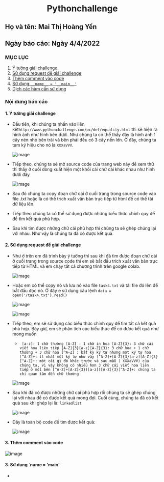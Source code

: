 # <div align="center"><p>Pythonchallenge</p></div>
 ## Họ và tên: Mai Thị Hoàng Yến
 ## Ngày báo cáo: Ngày 4/4/2022
 ### MỤC LỤC
 1. [Ý tưởng giải challenge](#gioithieu)      
 2. [Sử dụng request để giải challenge](#gioithieu)
 3. [Thêm comment vào code](#gioithieu)
 4. [Sử dụng `__name__ = '__main__'`](#gioithieu)
 5. [Dịch các hàm cần sử dụng](#gioithieu) 

### Nội dung báo cáo 
#### 1. Ý tưởng giải challenge <a name="gioithieu"></a>

  - Đầu tiên, khi chúng ta nhấn vào liên kết`http://www.pythonchallenge.com/pc/def/equality.html` thì sẽ hiện ra hình ảnh như hình bên dưới. Như chúng ta có thể thấy đây là hình ảnh 1 cây nén nhỏ bên trái và bên phải đều có 3 cây nến lớn. Ở đây, chúng ta tạm ký hiệu cho nó là `XXXaVVV`.
    
    ![image](https://user-images.githubusercontent.com/101852647/161515482-fc906d5e-7b5e-4c63-b8b7-86d8c748a5cd.png)
    
  - Tiếp theo, chúng ta sẽ mở source code của trang web này để xem thử thì thấy ở cuối dòng xuất hiện một khối cái chữ cái khác nhau như hình dưới đây
  
    ![image](https://user-images.githubusercontent.com/101852647/161515500-2c73c905-32ee-4c9b-9d67-f9d919c1ee2b.png)
  
  - Sau đó chúng ta copy đoạn chữ cái ở cuối trang trong source code vào file .txt hoặc là có thể trích xuất văn bản trực tiếp từ html để có thể tải dữ liệu lên.
  - Tiếp theo chúng ta có thể sử dụng được những biểu thức chính quy để để tìm kết quả phù hợp.
  - Sau khi tìm được những chữ cái phù hợp thì chúng ta sẽ ghép chúng lại với nhau. Như vậy là chúng ta đã có được kết quả.
  
#### 2. Sử dụng request để giải challenge <a name="gioithieu"></a>  
   
- Như ở trên em đã trình bày ý tưởng thì sau khi đã tìm được đoạn chữ cái ở cuối trang trong source code thì em sẽ bắt đầu trích xuất văn bản trực tiếp từ HTML và em chạy tất cả chương trình trên google colab.
  
    ![image](https://user-images.githubusercontent.com/101852647/161509487-4cab38e1-eb67-4722-8e59-651486c41c30.png)
    
- Hoặc em có thể copy nó và lưu nó vào file `task4.txt` và tải file đó lên để bắt đầu đọc nó. Ở đây e sử dụng câu lệnh `data = open('/task4.txt').read()` 

    ![image](https://user-images.githubusercontent.com/101852647/161515548-6e5d5eea-7969-449f-a2d7-84702725e622.png)
    
    ![image](https://user-images.githubusercontent.com/101852647/161508312-92399a61-1b5a-4c7f-9da1-c57408a0b898.png)
    
- Tiếp theo, em sẽ sử dụng các biểu thức chính quy để tìm tất cả kết quả phù hợp. Bây giờ, em sẽ phân tích các biểu thức để có được kết quả như mong muốn
  - ` [a-z]: 1 chữ thường
      [A-Z] : 1 chữ in hoa
      [A-Z]{3}: 3 chữ cái viết hoa liên tiếp
      [A-Z]{3}[a-z][A-Z]{3}: 3 chữ hoa + 1 chữ thường + 3 chữ hoa
      [^A-Z] : bất kỳ ký tự nhưng một ký tự hoa
      [^A-Z]+: ít nhất một ký tự như vậy
      [^A-Z]+[A-Z]{3}[a-z][A-Z]{3}[^A-Z]+: một cái gì đó khác trước và sau mẫu ( XXXaVVV) của chúng ta, vì vậy không có nhiều hơn 3 chữ cái viết hoa liên tiếp ở mỗi bên
      [^A-Z]+[A-Z]{3}([a-z])[A-Z]{3}[^A-Z]+: chúng ta chỉ quan tâm đến chữ thường`
      
   ![image](https://user-images.githubusercontent.com/101852647/161511501-ce2d278b-fade-410e-8c09-86fddf725369.png)
    
- Sau khi đã có được những chữ cái phù hợp rồi chúng ta sẽ ghép chúng lại với nhau để có được kết quả mong đợi. Cuối cùng, chúng ta đã có kết quả sau khi ghép lại là: `linkedlist`

    ![image](https://user-images.githubusercontent.com/101852647/161512139-8d65a864-6f0a-4724-8f07-53d0d67ec3c5.png)
      
- Đây là toàn bộ code để tìm được kết quả:

    ![image](https://user-images.githubusercontent.com/101852647/161513103-a8574562-8bec-4841-840d-adf600ec692d.png)

#### 3. Thêm comment vào code<a name="gioithieu"></a>  

   ![image](https://user-images.githubusercontent.com/101852647/161561356-ed9d675e-264e-45af-85d0-d7154e3b267c.png)

#### 3. Sử dụng `__name__ = '__main__'<a name="gioithieu"></a>
 -
